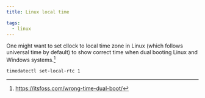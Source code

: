 ```yaml
---
title: Linux local time

tags:
  - linux
---
```


One might want to set cllock to local time zone in Linux (which follows universal time by default) to show correct time when dual booting Linux and Windows systems.[^1]


```bash
timedatectl set-local-rtc 1
```

[^1]: https://itsfoss.com/wrong-time-dual-boot/
